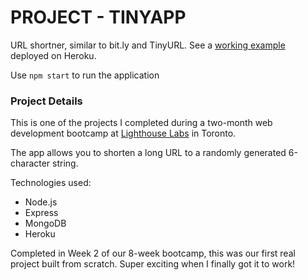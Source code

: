 # PROJECT - TINYAPP

URL shortner, similar to bit.ly and TinyURL. See a [working example](https://thawing-sands-60691.herokuapp.com/) deployed on Heroku.

Use `npm start` to run the application

### Project Details
This is one of the projects I completed during a two-month web development bootcamp at [Lighthouse Labs](https://lighthouselabs.ca/about) in Toronto.

The app allows you to shorten a long URL to a randomly generated 6-character string.

Technologies used:
  * Node.js
  * Express
  * MongoDB
  * Heroku

Completed in Week 2 of our 8-week bootcamp, this was our first real project built from scratch. Super exciting when I finally got it to work!
